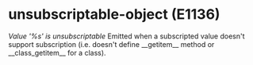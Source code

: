 # unsubscriptable-object (E1136)
*Value \'%s\' is unsubscriptable* Emitted when a subscripted value
doesn\'t support subscription (i.e. doesn\'t define \_\_getitem\_\_
method or \_\_class\_getitem\_\_ for a class).
